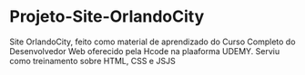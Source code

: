 # Projeto-Site-OrlandoCity
Site OrlandoCity, feito como material de aprendizado do Curso Completo do Desenvolvedor Web oferecido pela Hcode na plaaforma UDEMY.  Serviu como treinamento sobre HTML, CSS e JSJS
